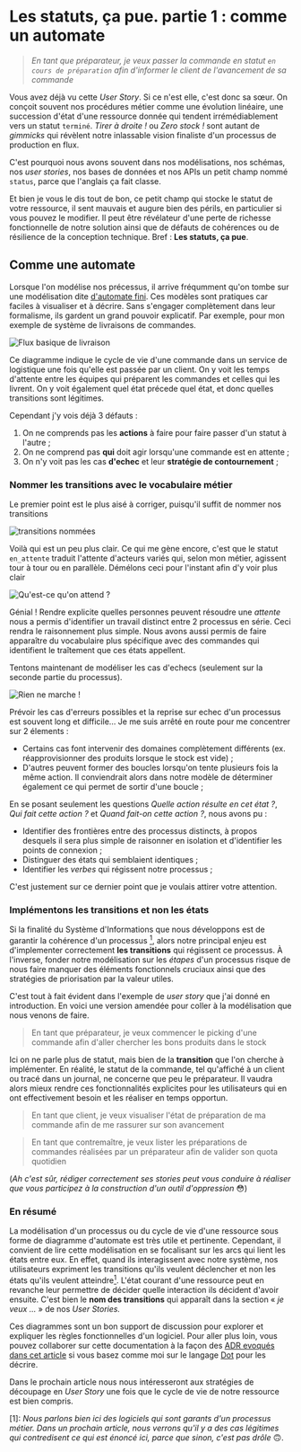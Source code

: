 Les statuts, ça pue. partie 1 : comme un automate
=================================================

> _En tant que préparateur, je veux passer la commande en statut `en cours de préparation` afin d'informer_
> _le client de l'avancement de sa commande_

Vous avez déjà vu cette _User Story_. Si ce n'est elle, c'est donc sa sœur. On conçoit souvent nos procédures
métier comme une évolution linéaire, une succession d'état d'une ressource donnée qui tendent irrémédiablement
vers un statut `terminé`. _Tirer à droite !_ ou _Zero stock !_ sont autant de _gimmicks_ qui révèlent notre
inlassable vision finaliste d'un processus de production en flux.

C'est pourquoi nous avons souvent dans nos modélisations, nos schémas, nos _user stories_, nos bases de données et
nos APIs un petit champ nommé `status`, parce que l'anglais ça fait classe.

Et bien je vous le dis tout de bon, ce petit champ qui stocke le statut de votre ressource, il sent mauvais
et augure bien des périls, en particulier si vous pouvez le modifier.
Il peut être révélateur d'une perte de richesse fonctionnelle de notre solution ainsi que de défauts de cohérences
ou de résilience de la conception technique. Bref : **Les statuts, ça pue**.

Comme une automate
------------------

Lorsque l'on modélise nos précessus, il arrive fréqumment qu'on tombe sur une modélisation
dite [d'automate fini](https://fr.wikipedia.org/wiki/Automate_fini). Ces modèles sont pratiques car faciles à visualiser
et à décrire. Sans s'engager complètement dans leur formalisme, ils gardent un grand pouvoir explicatif.
Par exemple, pour mon exemple de système de livraisons de commandes.

![Flux basique de livraison](./base.png)

Ce diagramme indique le cycle de vie d'une commande dans un service de logistique une fois qu'elle est passée par un client.
On y voit les temps d'attente entre les équipes qui préparent les commandes et celles qui les livrent. On y voit également
quel état précede quel état, et donc quelles transitions sont légitimes.

Cependant j'y vois déjà 3 défauts :

1. On ne comprends pas les **actions** à faire pour faire passer d'un statut à l'autre ;
2. On ne comprend pas **qui** doit agir lorsqu'une commande est en attente ;
3. On n'y voit pas les cas **d'echec** et leur **stratégie de contournement** ;

### Nommer les transitions avec le vocabulaire métier

Le premier point est le plus aisé à corriger, puisqu'il suffit de nommer nos transitions

![transitions nommées](./named.png)

Voilà qui est un peu plus clair. Ce qui me gène encore, c'est que le statut `en_attente` traduit l'attente d'acteurs
variés qui, selon mon métier, agissent tour à tour ou en parallèle. Démélons ceci pour l'instant afin d'y voir plus clair

![Qu'est-ce qu'on attend ?](./waiting.png)

Génial ! Rendre explicite quelles personnes peuvent résoudre une _attente_ nous a permis d'identifier un travail distinct
entre 2 processus en série. Ceci rendra le raisonnement plus simple. Nous avons aussi permis de faire apparaître du
vocabulaire plus spécifique avec des commandes qui identifient le traîtement que ces états appellent.

Tentons maintenant de modéliser les cas d'echecs (seulement sur la seconde partie du processus).

![Rien ne marche !](./errors.png)

Prévoir les cas d'erreurs possibles et la reprise sur echec d'un processus est souvent long et difficile…
Je me suis arrêté en route pour me concentrer sur 2 élements :

+ Certains cas font intervenir des domaines complètement différents (ex. réapprovisionner des produits lorsque le stock est vide) ;
+ D'autres peuvent former des boucles lorsqu'on tente plusieurs fois la même action. Il conviendrait alors dans notre modèle
  de déterminer également ce qui permet de sortir d'une boucle ;

En se posant seulement les questions _Quelle action résulte en cet état ?_, _Qui fait cette action ?_ et _Quand fait-on cette action ?_,
nous avons pu :

+ Identifier des frontières entre des processus distincts, à propos desquels il sera plus simple de raisonner en
  isolation et d'identifier les points de connexion ;
+ Distinguer des états qui semblaient identiques ;
+ Identifier les _verbes_ qui régissent notre processus ;

C'est justement sur ce dernier point que je voulais attirer votre attention.

### Implémentons les transitions et non les états

Si la finalité du Système d'Informations que nous développons est de garantir la cohérence d'un processus [<sup>1</sup>](#note-1),
alors notre principal enjeu est d'implementer correctement **les transitions** qui régissent ce processus. À l'inverse,
fonder notre modélisation sur les _étapes_ d'un processus risque de nous faire manquer des éléments fonctionnels cruciaux
ainsi que des stratégies de priorisation par la valeur utiles.

C'est tout à fait évident dans l'exemple de _user story_ que j'ai donné en introduction. En voici une version amendée
pour coller à la modélisation que nous venons de faire.

> En tant que préparateur, je veux commencer le picking d'une commande
> afin d'aller chercher les bons produits dans le stock

Ici on ne parle plus de statut, mais bien de la **transition** que l'on cherche à implémenter. En réalité, le statut
de la commande, tel qu'affiché à un client ou tracé dans un journal, ne concerne que peu le préparateur. Il vaudra alors
mieux rendre ces fonctionnalités explicites pour les utilisateurs qui en ont effectivement besoin et les réaliser en
temps opportun.


> En tant que client, je veux visualiser l'état de préparation de ma commande afin de me rassurer sur son avancement

> En tant que contremaître, je veux lister les préparations de commandes réalisées par un préparateur afin de valider son
> quota quotidien

(_Ah c'est sûr, rédiger correctement ses stories peut vous conduire à réaliser que vous participez à la construction
d'un outil d'oppression_ 😳)

### En résumé

La modélisation d'un processus ou du cycle de vie d'une ressource sous forme de diagramme d'automate est
très utile et pertinente. Cependant, il convient de lire cette modélisation en se focalisant sur les arcs qui lient
les états entre eux. En effet, quand ils interagissent avec notre système, nos utilisateurs expriment les transitions qu'ils veulent
déclencher et non les états qu'ils veulent atteindre[<sup>1</sup>](#note-1). L'état courant d'une ressource peut en revanche leur permettre de décider
quelle interaction ils décident d'avoir ensuite. C'est bien le **nom des transitions** qui apparaît dans la section « _je veux …_ »
de nos _User Stories._

Ces diagrammes sont un bon support de discussion pour explorer et expliquer les règles fonctionnelles d'un logiciel. Pour
aller plus loin, vous pouvez collaborer sur cette documentation à la façon
des [ADR evoqués dans cet article](https://blog.octo.com/larchitecte-et-git-une-fusion-de-raison/) si vous basez comme
moi sur le langage [Dot](https://graphviz.org/Gallery/directed/fsm.html) pour les décrire.

Dans le prochain article nous nous intéresseront aux stratégies de découpage en _User Story_ une fois que le cycle de vie
de notre ressource est bien compris.

<a name="note-1">[1]: </a> _Nous parlons bien ici des logiciels qui sont garants d'un processus métier. Dans un prochain
article, nous verrons qu'il y a des cas légitimes qui contredisent ce qui est énoncé ici, parce que sinon, c'est pas drôle_ 🙃.
